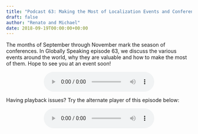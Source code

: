 ```yaml
---
title: "Podcast 63: Making the Most of Localization Events and Conferences"
draft: false
author: "Renato and Michael"
date: 2018-09-19T00:00:00+00:00
---
```

The months of September through November mark the season of conferences. In Globally Speaking episode 63, we discuss the various events around the world, why they are valuable and how to make the most of them. Hope to see you at an event soon!

<center><audio src="http://media.blubrry.com/globally_speaking/content.blubrry.com/globally_speaking/Globally-Speaking-063_Making-the-Most-of-Localization-Events-and-Conferences.mp3" controls="controls"></audio></center>

Having playback issues? Try the alternate player of this episode below:

<center><audio src="https://globallyspeakingradio.podbean.com/mf/web/9viqq2/Globally-Speaking-063_Making-the-Most-of-Localization-Events-and-Conferences.mp3" controls="controls"></audio></center>
